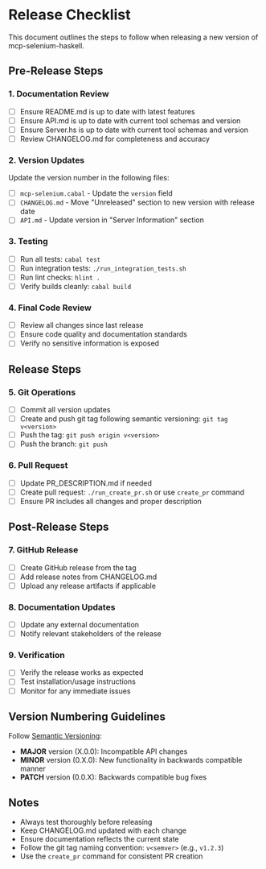 # Release Checklist

This document outlines the steps to follow when releasing a new version of mcp-selenium-haskell.

## Pre-Release Steps

### 1. Documentation Review
- [ ] Ensure README.md is up to date with latest features
- [ ] Ensure API.md is up to date with current tool schemas and version
- [ ] Ensure Server.hs is up to date with current tool schemas and version
- [ ] Review CHANGELOG.md for completeness and accuracy

### 2. Version Updates
Update the version number in the following files:
- [ ] `mcp-selenium.cabal` - Update the `version` field
- [ ] `CHANGELOG.md` - Move "Unreleased" section to new version with release date
- [ ] `API.md` - Update version in "Server Information" section

### 3. Testing
- [ ] Run all tests: `cabal test`
- [ ] Run integration tests: `./run_integration_tests.sh`
- [ ] Run lint checks: `hlint .`
- [ ] Verify builds cleanly: `cabal build`

### 4. Final Code Review
- [ ] Review all changes since last release
- [ ] Ensure code quality and documentation standards
- [ ] Verify no sensitive information is exposed

## Release Steps

### 5. Git Operations
- [ ] Commit all version updates
- [ ] Create and push git tag following semantic versioning: `git tag v<version>`
- [ ] Push the tag: `git push origin v<version>`
- [ ] Push the branch: `git push`

### 6. Pull Request
- [ ] Update PR_DESCRIPTION.md if needed
- [ ] Create pull request: `./run_create_pr.sh` or use `create_pr` command
- [ ] Ensure PR includes all changes and proper description

## Post-Release Steps

### 7. GitHub Release
- [ ] Create GitHub release from the tag
- [ ] Add release notes from CHANGELOG.md
- [ ] Upload any release artifacts if applicable

### 8. Documentation Updates
- [ ] Update any external documentation
- [ ] Notify relevant stakeholders of the release

### 9. Verification
- [ ] Verify the release works as expected
- [ ] Test installation/usage instructions
- [ ] Monitor for any immediate issues

## Version Numbering Guidelines

Follow [Semantic Versioning](https://semver.org/):

- **MAJOR** version (X.0.0): Incompatible API changes
- **MINOR** version (0.X.0): New functionality in backwards compatible manner
- **PATCH** version (0.0.X): Backwards compatible bug fixes

## Notes

- Always test thoroughly before releasing
- Keep CHANGELOG.md updated with each change
- Ensure documentation reflects the current state
- Follow the git tag naming convention: `v<semver>` (e.g., `v1.2.3`)
- Use the `create_pr` command for consistent PR creation

